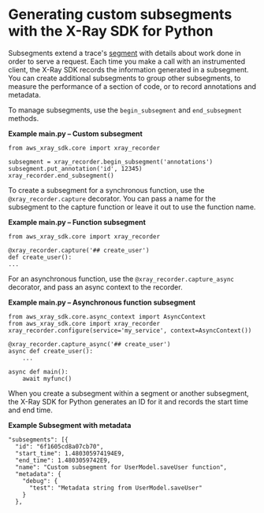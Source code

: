 # Generating custom subsegments with the X\-Ray SDK for Python<a name="xray-sdk-python-subsegments"></a>

Subsegments extend a trace's [segment](xray-concepts.md#xray-concepts-segments) with details about work done in order to serve a request\. Each time you make a call with an instrumented client, the X\-Ray SDK records the information generated in a subsegment\. You can create additional subsegments to group other subsegments, to measure the performance of a section of code, or to record annotations and metadata\.

To manage subsegments, use the `begin_subsegment` and `end_subsegment` methods\.

**Example main\.py – Custom subsegment**  

```
from aws_xray_sdk.core import xray_recorder

subsegment = xray_recorder.begin_subsegment('annotations')
subsegment.put_annotation('id', 12345)
xray_recorder.end_subsegment()
```

To create a subsegment for a synchronous function, use the `@xray_recorder.capture` decorator\. You can pass a name for the subsegment to the capture function or leave it out to use the function name\.

**Example main\.py – Function subsegment**  

```
from aws_xray_sdk.core import xray_recorder

@xray_recorder.capture('## create_user')
def create_user():
...
```

For an asynchronous function, use the `@xray_recorder.capture_async` decorator, and pass an async context to the recorder\.

**Example main\.py – Asynchronous function subsegment**  

```
from aws_xray_sdk.core.async_context import AsyncContext
from aws_xray_sdk.core import xray_recorder
xray_recorder.configure(service='my_service', context=AsyncContext())

@xray_recorder.capture_async('## create_user')
async def create_user():
    ...

async def main():
    await myfunc()
```

When you create a subsegment within a segment or another subsegment, the X\-Ray SDK for Python generates an ID for it and records the start time and end time\.

**Example Subsegment with metadata**  

```
"subsegments": [{
  "id": "6f1605cd8a07cb70",
  "start_time": 1.480305974194E9,
  "end_time": 1.4803059742E9,
  "name": "Custom subsegment for UserModel.saveUser function",
  "metadata": {
    "debug": {
      "test": "Metadata string from UserModel.saveUser"
    }
  },
```